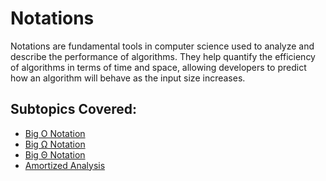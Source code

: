 # **Notations**

Notations are fundamental tools in computer science used to analyze and describe the performance of algorithms. They help quantify the efficiency of algorithms in terms of time and space, allowing developers to predict how an algorithm will behave as the input size increases.

## Subtopics Covered:

- [Big O Notation](./Big_O_Notation/README.md)
- [Big Ω Notation](./Big_Ω-Notation/README.md)
- [Big Θ Notation](./Big_Θ_Notation/README.md)
- [Amortized Analysis](./Amortized_Analysis/README.md)
